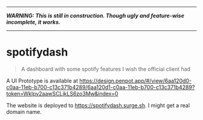 ------

**_WARNING: This is still in construction. Though ugly and feature-wise incomplete, it works._**

------

# spotifydash

> A dashboard with some spotify features I wish the official client had

A UI Prototype is available at <https://design.penpot.app/#/view/6aa120d0-c0aa-11eb-b700-c13c371b4289/6aa120d1-c0aa-11eb-b700-c13c371b4289?token=Wklpv2aawSCLjkLS6zo3Mw&index=0>

The website is deployed to <https://spotifydash.surge.sh>. I might get a real domain name.
